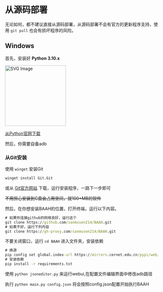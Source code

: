 # 从源码部署

无论如何，都不建议直接从源码部署，从源码部署不会有官方的更新程序支持，使用 `git pull` 也会有损坏程序的风险。

## Windows

首先，安装好 **Python 3.10.x** 

<a href="https://apps.microsoft.com/detail/9PJPW5LDXLZ5" title="从Microsoft Store下载"><img src="/img/website/Get-it-form-Microsoft.svg" alt="SVG Image" width="200" height="200"></a>

[从Python官网下载](https://www.python.org/ftp/python/3.10.9/python-3.10.9-amd64.exe)

然后，你需要自备adb

### 从Git安装

使用 `winget` 安装Git

``` cmd
winget install Git.Git
```

或从 [Git官方网站](https://git-scm.com/downloads) 下载，运行安装程序，一路下一步即可

~~不用担心安装到C盘会占用空间，就100+MB的软件~~

然后，在你想安装BAAH的位置，打开终端，运行以下内容。

``` cmd
# 如果你连接github的网络良好，运行这个
git clone https://github.com/sanmusen214/BAAH.git
# 如果不好，运行下列内容
git clone https://gh-proxy.com/sanmusen214/BAAH.git
```

不要关闭窗口，运行 `cd BAAH` 进入文件夹，安装依赖

``` cmd
# 换源
pip config set global.index-url https://mirrors.cernet.edu.cn/pypi/web/simple
# 安装依赖
pip install -r requirements.txt
```

使用 `python jsoneditor.py` 来运行webui,在配置文件编辑界面中修改adb路径

执行 `python main.py config.json` 将会按照config.json配置开始执行BAAH